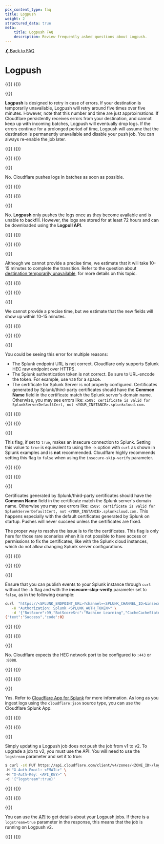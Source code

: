 ```yaml
---
pcx_content_type: faq
title: Logpush
weight: 2
structured_data: true
meta:
    title: Logpush FAQ
    description: Review frequently asked questions about Logpush.
---
```


[❮ Back to FAQ](/logs/faq/)

# Logpush

{{<faq-item>}}
{{<faq-question level=2 text="What happens if my cloud storage destination is temporarily unavailable?" >}}

{{<faq-answer>}}

**Logpush** is designed to retry in case of errors. If your destination is temporarily unavailable, Logpush will retry around five times over five minutes. However, note that this number and time are just approximations. If Cloudflare persistently receives errors from your destination, and cannot keep up with incoming batches, Logpush will eventually drop logs. If the errors continue for a prolonged period of time, Logpush will assume that the destination is permanently unavailable and disable your push job. You can always re-enable the job later.

{{</faq-answer>}}
{{</faq-item>}}

{{<faq-item>}}
{{<faq-question level=2 text="Can I adjust how often logs are pushed?" >}}

{{<faq-answer>}}

No. Cloudflare pushes logs in batches as soon as possible.

{{</faq-answer>}}
{{</faq-item>}}

{{<faq-item>}}
{{<faq-question level=2 text="My job was accidentally turned off, and I did not receive my logs for a certain time period. Can they still be pushed to me?" >}}

{{<faq-answer>}}

No. **Logpush** only pushes the logs once as they become available and is unable to backfill. However, the logs are stored for at least 72 hours and can be downloaded using the **Logpull API**.

{{</faq-answer>}}
{{</faq-item>}}

{{<faq-item>}}
{{<faq-question level=2 text="I have reconfigured the job to a new destination, but why am I still receiving the logs at the old destination?" >}}

{{<faq-answer>}}

Although we cannot provide a precise time, we estimate that it will take 10-15 minutes to complete the transition. Refer to the question about [destination temporarily unavailable](/logs/faq/logpush/#what-happens-if-my-cloud-storage-destination-is-temporarily-unavailable), for more details on this topic.

{{</faq-answer>}}
{{</faq-item>}}

{{<faq-item>}}
{{<faq-question level=2 text="If I add new fields to an existing Logpush job, how long will it take for the change to become effective?" >}}

{{<faq-answer>}} 

We cannot provide a precise time, but we estimate that the new fields will show up within 10-15 minutes.

{{</faq-answer>}}
{{</faq-item>}}

{{<faq-item>}}
{{<faq-question level=2 text="Why am I receiving a validating destination error while setting up a Splunk job?" >}}

{{<faq-answer>}} 

You could be seeing this error for multiple reasons:
* The Splunk endpoint URL is not correct. Cloudflare only supports Splunk HEC raw endpoint over HTTPS.
* The Splunk authentication token is not correct. Be sure to URL-encode the token. For example, use `%20` for a space.
* The certificate for Splunk Server is not properly configured. Certificates generated by Splunk/third-party certificates should have the **Common Name** field in the certificate match the Splunk server's domain name. Otherwise, you may see errors like: `x509: certificate is valid for SplunkServerDefaultCert, not <YOUR_INSTANCE>.splunkcloud.com.`

{{</faq-answer>}}
{{</faq-item>}}

{{<faq-item>}}
{{<faq-question level=2 text="What is the insecure-skip-verify parameter in Splunk jobs?" >}}

{{<faq-answer>}}

This flag, if set to `true`, makes an insecure connection to Splunk. Setting this value to `true` is equivalent to using the `-k` option with `curl` as shown in Splunk examples and is **not** recommended. Cloudflare highly recommends setting this flag to `false` when using the `insecure-skip-verify` parameter.

{{</faq-answer>}}
{{</faq-item>}}

{{<faq-item>}}
{{<faq-question level=2 text="Why do we have the insecure-skip-verify parameter in Splunk jobs, if it is not recommended?" >}}

{{<faq-answer>}}

Certificates generated by Splunk/third-party certificates should have the **Common Name** field in the certificate match the Splunk server's domain name. Otherwise you may see errors like: `x509: certificate is valid for SplunkServerDefaultCert, not <YOUR_INSTANCE>.splunkcloud.com.` This happens especially with the default certificates generated by Splunk on startup. Pushes will never succeed unless the certificates are fixed.

The proper way to resolve the issue is to fix the certificates. This flag is only here for those rare scenarios when it is not possible to have access or permissions to fix the certificates, like with the Splunk cloud instances, which do not allow changing Splunk server configurations.

{{</faq-answer>}}
{{</faq-item>}}

{{<faq-item>}}
{{<faq-question level=2 text="How can I verify that my Splunk HEC is working correctly before setting up a job?" >}}

{{<faq-answer>}}

Ensure that you can publish events to your Splunk instance through `curl` without the `-k` flag and with the **insecure-skip-verify** parameter set to `false`, as in the following example:

```bash
curl  "https://<SPLUNK_ENDPOINT_URL>?channel=<SPLUNK_CHANNEL_ID>&insecure-skip-verify=<INSECURE_SKIP_VERIFY>&sourcetype=<SOURCE_TYPE>" \
   -H "Authorization: Splunk <SPLUNK_AUTH_TOKEN>" \
   -d '{"BotScore":99,"BotScoreSrc":"Machine Learning","CacheCacheStatus":"miss","CacheResponseBytes":2478}'
{"text":"Success","code":0}
```

{{</faq-answer>}}
{{</faq-item>}}

{{<faq-item>}}
{{<faq-question level=2 text="Can I use any HEC network port in the Splunk destination conf?" >}}

{{<faq-answer>}}

No. Cloudflare expects the HEC network port to be configured to `:443` or `:8088`.

{{</faq-answer>}}
{{</faq-item>}}

{{<faq-item>}}
{{<faq-question level=2 text="Does Logpush integrate with the Cloudflare Splunk App?" >}}

{{<faq-answer>}}

Yes. Refer to [Cloudflare App for Splunk](https://splunkbase.splunk.com/app/4501/) for more information. As long as you ingest logs using the `cloudflare:json` source type, you can use the Cloudflare Splunk App.

{{</faq-answer>}}
{{</faq-item>}}

{{<faq-item>}}
{{<faq-question level=2 text="How can I upgrade my Logpush job from v1 to v2?" >}}

{{<faq-answer>}}

Simply updating a Logpush job does not push the job from v1 to v2. To upgrade a job to v2, you must use the API. You will need to use the `logstream` parameter and set it to true:

```bash
$ curl -sX PUT https://api.cloudflare.com/client/v4/zones/<ZONE_ID>/logpush/jobs/<JOB_ID> \
-H "X-Auth-Email: <EMAIL>" \
-H "X-Auth-Key: <API_KEY>" \
-d '{"logstream":true}'
```

{{</faq-answer>}}
{{</faq-item>}}

{{<faq-item>}}
{{<faq-question level=2 text="How can I check my Logpush job version?" >}}

{{<faq-answer>}}

You can use the [API](/api/operations/get-zones-zone_identifier-logpush-jobs-job_identifier) to get details about your Logpush jobs. If there is a `logstream=true` parameter in the response, this means that the job is running on Logpush v2.

{{</faq-answer>}}
{{</faq-item>}}
